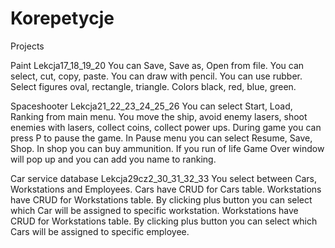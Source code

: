 # Korepetycje
Projects

Paint
Lekcja17_18_19_20
You can Save, Save as, Open from file.
You can select, cut, copy, paste.
You can draw with pencil.
You can use rubber.
Select figures oval, rectangle, triangle.
Colors black, red, blue, green.

Spaceshooter
Lekcja21_22_23_24_25_26
You can select Start, Load, Ranking from main menu.
You move the ship, avoid enemy lasers, shoot enemies with lasers, collect coins, collect power ups.
During game you can press P to pause the game.
In Pause menu you can select Resume, Save, Shop.
In shop you can buy ammunition.
If you run of life Game Over window will pop up and you can add you name to  ranking.

Car service database
Lekcja29cz2_30_31_32_33
You select between Cars, Workstations and Employees.
Cars have CRUD for Cars table.
Workstations have CRUD for Workstations table.
By clicking  plus button you can select which Car will  be assigned to specific workstation.
Workstations have CRUD for Workstations table.
By clicking  plus button you can select which Cars will be assigned to specific employee.
